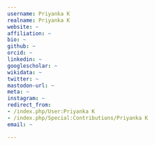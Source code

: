 ```yaml
---
username: Priyanka K
realname: Priyanka K
website: ~
affiliation: ~
bio: ~
github: ~
orcid: ~
linkedin: ~
googlescholar: ~
wikidata: ~
twitter: ~
mastodon-url: ~
meta: ~
instagram: ~
redirect_from:
- /index.php/User:Priyanka K
- /index.php/Special:Contributions/Priyanka K
email: ~

---
```

